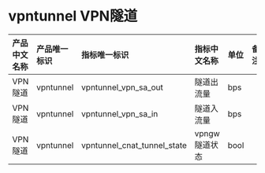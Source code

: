 # vpntunnel VPN隧道

|产品中文名称|产品唯一标识|指标唯一标识|指标中文名称|单位|备注|
|:----|:----|:----|:----|:----|:----|
|VPN隧道|vpntunnel|vpntunnel_vpn_sa_out|隧道出流量|bps| |
|VPN隧道|vpntunnel|vpntunnel_vpn_sa_in|隧道入流量|bps| |
|VPN隧道|vpntunnel|vpntunnel_cnat_tunnel_state|vpngw隧道状态|bool| |
